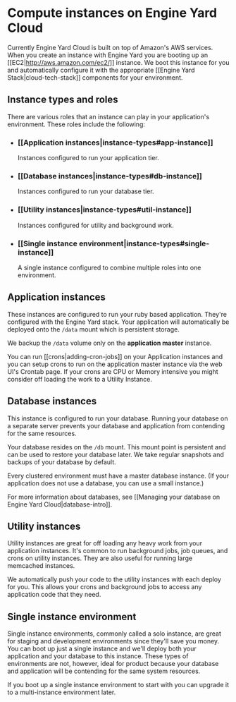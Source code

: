 # Compute instances on Engine Yard Cloud

Currently Engine Yard Cloud is built on top of Amazon's AWS services. When you create 
an instance with Engine Yard you are booting up an [[EC2|http://aws.amazon.com/ec2/]] instance. 
We boot this instance for you and automatically configure it with the appropriate
[[Engine Yard Stack|cloud-tech-stack]] components for your 
environment. 


## Instance types and roles

There are various roles that an instance can play in your application's environment. These
roles include the following:

* ### [[Application instances|instance-types#app-instance]]
  Instances configured to run your application tier.
  
* ### [[Database instances|instance-types#db-instance]]
  Instances configured to run your database tier.

* ### [[Utility instances|instance-types#util-instance]]
  Instances configured for utility and background work.
  
* ### [[Single instance environment|instance-types#single-instance]]
  A single instance configured to combine multiple roles into one environment.


<h2 id="app-instance">Application instances</h2>

These instances are configured to run your ruby based application. They're configured with 
the Engine Yard stack. Your application will automatically be deployed onto the `/data` mount 
which is persistent storage.

We backup the `/data` volume only on the **application master** instance. 

You can run [[crons|adding-cron-jobs]] on your Application instances and you can setup crons to run on the application master instance via the web UI's Crontab page. If your crons are CPU or Memory intensive you might consider off loading the work to a Utility Instance.

<h2 id="db-instance">Database instances</h2>

This instance is configured to run your database. Running your database on a separate server prevents your database and application from contending for the same resources. 

Your database resides on the `/db` mount. This mount point is persistent and can be used to restore your database later. We take regular snapshots and backups of your database by default.

Every clustered environment must have a master database instance. (If your application does not use a database, you can use a small instance.)

For more information about databases, see [[Managing your database on Engine Yard Cloud|database-intro]].

<h2 id="util-instance">Utility instances</h2>

Utility instances are great for off loading any heavy work from your application instances. It's common to run background jobs, job queues, and crons on utility instances. They are also useful for running large memcached instances. 

We automatically push your code to the utility instances with each deploy for you. This allows your crons and background jobs to access any application code that they need.

<h2 id="single-instance">Single instance environment</h2>


Single instance environments, commonly called a solo instance, are great for staging and development environments since they'll save you money. You can boot up just a single instance and we'll deploy both your application and your database to this instance. These types of environments are not, however, ideal for product because your database and application will be contending for the same system resources. 

If you boot up a single instance environment to start with you can upgrade it to a multi-instance environment later.


